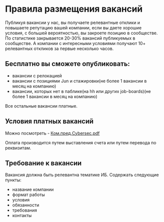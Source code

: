 # Правила размещения вакансий

Публикуя вакансии у нас, вы получаете релевантные отклики и повышаете репутацию вашей компании, если вы даете хорошие условия, с большей вероятностью, вы закроете позицию
в сообществе. По статистике закрывается 20-30% вакансий публикуемых в сообществе.
А компании с интересными условиями получают 10+ релевантных откликов за первые несколько часов.

## **Бесплатно** вы сможете опубликовать: 
- вакансии с релокацией
- вакансии с позициями Jun и стажировки(не более 1 вакансии в месяц на компанию)
- вакансии, которых нет в паблике(на hh или других job-boards)(не более 1 вакансии в месяц на компанию)


Все остальные вакансии платные.

## Условия платных вакансий
Можно посмотреть -  [Ком.пред.Cybersec.pdf](https://github.com/cyberjobsrussia/jobspostingrules/files/10951004/Cybersec.pdf)


Оплата производится путем выставления счета или путем перевода по реквизитам.

## **Требование к вакансии**
Вакансия должна быть релевантна тематике ИБ.
Содержать следующие пункты:
 - название компании
 - формат работы
 - условия 
 - обязанности 
 - требования
 - контакты 
